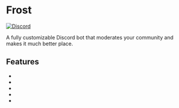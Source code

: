 
# Frost
[![Discord](https://discord.com/api/guilds/689973611410358307/widget.png)](https://discord.gg/D3Q5VNTYvz)

A fully customizable Discord bot that moderates your community and makes it much better place.

## Features
*
*
*
*
*
